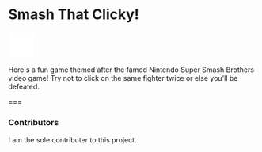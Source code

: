 # Smash That Clicky!

<a href=" ">
<img src="./images/pngkey.com-smash-bros-logo-png-2256701.png" alt="Super Smash Bros Logo" width="10%" />
</a>

Here's a fun game themed after the famed Nintendo Super Smash Brothers video game! Try not to click on the same fighter twice or else you'll be defeated.

===

### Contributors

I am the sole contributer to this project.
